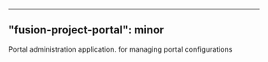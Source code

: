 
---
"fusion-project-portal": minor
--- 
Portal administration application. for managing portal configurations
